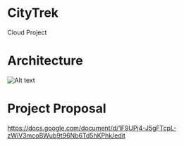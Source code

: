 # CityTrek
Cloud Project


Architecture
=========
![Alt text](https://github.com/Vignesh6v/CityTrek/blob/master/Architecture.png "Screen-shot")


Project Proposal
=========

https://docs.google.com/document/d/1F9UPj4-J5gFTcpL-zWiV3mcoBWub9t96Nb6Td5hKPhk/edit
